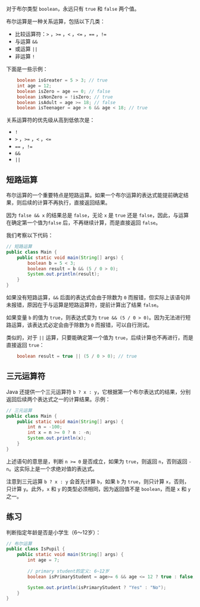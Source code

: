 对于布尔类型 `boolean`，永远只有 `true` 和 `false` 两个值。

布尔运算是一种关系运算，包括以下几类：

- 比较运算符：`>` ，`>=` ，`<` ，`<=` ，`==` ，`!=`
- 与运算 `&&`
- 或运算 `||`
- 非运算 `!`

下面是一些示例：

```java
    boolean isGreater = 5 > 3; // true
    int age = 12;
    boolean isZero = age == 0; // false
    boolean isNonZero = !isZero; // true
    boolean isAdult = age >= 18; // false
    boolean isTeenager = age > 6 && age < 18; // true
```

关系运算符的优先级从高到低依次是：

- `!`
- `>` ，`>=` ，`<` ，`<=`
- `==` ，`!=`
- `&&`
- `||`


## 短路运算

布尔运算的一个重要特点是短路运算。如果一个布尔运算的表达式能提前确定结果，则后续的计算不再执行，直接返回结果。

因为 `false && x` 的结果总是 `false`，无论 `x` 是 `true` 还是 `false`，因此，与运算在确定第一个值为`false` 后，不再继续计算，而是直接返回 `false`。

我们考察以下代码：

```java
// 短路运算
public class Main {
    public static void main(String[] args) {
        boolean b = 5 < 3;
        boolean result = b && (5 / 0 > 0);
        System.out.println(result);
    }
}
```


如果没有短路运算，`&&` 后面的表达式会由于除数为 `0` 而报错，但实际上该语句并未报错，原因在于与运算是短路运算符，提前计算出了结果 `false`。

如果变量 `b` 的值为 `true`，则表达式变为 `true && (5 / 0 > 0)`。因为无法进行短路运算，该表达式必定会由于除数为 `0` 而报错，可以自行测试。

类似的，对于 `||` 运算，只要能确定第一个值为 `true`，后续计算也不再进行，而是直接返回 `true`：

```java
    boolean result = true || (5 / 0 > 0); // true
```



## 三元运算符

Java 还提供一个三元运算符 `b ? x : y`，它根据第一个布尔表达式的结果，分别返回后续两个表达式之一的计算结果。示例：

```java
// 三元运算
public class Main {
    public static void main(String[] args) {
        int n = -100;
        int x = n >= 0 ? n : -n;
        System.out.println(x);
    }
}
```


上述语句的意思是，判断 `n >= 0` 是否成立，如果为 `true`，则返回 `n`，否则返回 `-n`。这实际上是一个求绝对值的表达式。

注意到三元运算 `b ? x : y` 会首先计算 `b`，如果 `b` 为 `true`，则只计算 `x`，否则，只计算 `y`。此外，`x` 和 `y` 的类型必须相同，因为返回值不是 `boolean`，而是 `x` 和 `y` 之一。


## 练习

判断指定年龄是否是小学生（6～12岁）：

```java
// 布尔运算
public class IsPupil {
    public static void main(String[] args) {
        int age = 7;
        
        // primary student的定义: 6~12岁
        boolean isPrimaryStudent = age>= 6 && age <= 12 ? true : false;

        System.out.println(isPrimaryStudent ? "Yes" : "No");
    }
}
```

